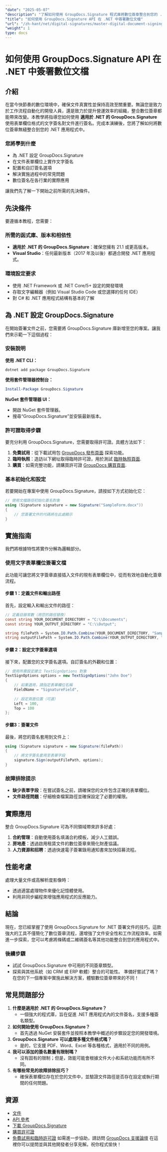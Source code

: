 ```yaml
---
"date": "2025-05-07"
"description": "了解如何使用 GroupDocs.Signature 程式庫將數位簽章整合到您的 .NET 應用程式中。有效率簡化文件簽章流程。"
"title": "如何使用 GroupDocs.Signature API 在 .NET 中簽署數位文檔"
"url": "/zh-hant/net/digital-signatures/master-digital-document-signing-net-groupdocs/"
"weight": 1
type: docs
---
```

# 如何使用 GroupDocs.Signature API 在 .NET 中簽署數位文檔
## 介紹
在當今快節奏的數位環境中，確保文件真實性並保持高效至關重要。無論您是致力於工作流程自動化的開發人員，還是致力於提升營運效率的組織，整合數位簽章都能帶來改變。本教學將指導您如何使用 **適用於 .NET 的 GroupDocs.Signature** 使用表單欄位格式的文字簽名對文件進行簽名。完成本演練後，您將了解如何將數位簽章無縫整合到您的 .NET 應用程式中。

### 您將學到什麼
- 為 .NET 設定 GroupDocs.Signature
- 在文件表單欄位上實作文字簽名
- 配置和自訂簽名選項
- 解決實施過程中的常見問題
- 數位簽名在各行業的實際應用

讓我們先了解一下開始之前所需的先決條件。
## 先決條件
要遵循本教程，您需要：

### 所需的函式庫、版本和相依性
- **適用於 .NET 的 GroupDocs.Signature**：確保您擁有 21.1 或更高版本。
- **Visual Studio**：任何最新版本（2017 年及以後）都適合開發 .NET 應用程式。

### 環境設定要求
- 使用 .NET Framework 或 .NET Core/5+ 設定的開發環境
- 存取文字編輯器（例如 Visual Studio Code 或您選擇的任何 IDE）
- 對 C# 和 .NET 應用程式結構有基本的了解
## 為 .NET 設定 GroupDocs.Signature
在開始簽署文件之前，您需要將 GroupDocs.Signature 庫新增至您的專案。讓我們來示範一下這個過程：
### 安裝說明
**使用 .NET CLI：**
```shell
dotnet add package GroupDocs.Signature
```
**使用套件管理器控制台：**
```powershell
Install-Package GroupDocs.Signature
```
**NuGet 套件管理器 UI：**
- 開啟 NuGet 套件管理器。
- 搜尋“GroupDocs.Signature”並安裝最新版本。
### 許可證取得步驟
要充分利用 GroupDocs.Signature，您需要取得許可證。具體方法如下：
1. **免費試用**：從下載試用包 [GroupDocs 發布頁面](https://releases.groupdocs.com/signature/net/) 探索功能。
2. **臨時執照**：造訪以下網址取得臨時許可證，用於測試 [臨時執照頁面](https://purchase。groupdocs.com/temporary-license/).
3. **購買**：如需完整功能，請購買許可證 [GroupDocs 購買頁面](https://purchase。groupdocs.com/buy).
### 基本初始化和設定
若要開始在專案中使用 GroupDocs.Signature，請按如下方式初始化它：
```csharp
// 使用文檔路徑初始化簽名對象
using (Signature signature = new Signature("SampleForm.docx"))
{
    // 您簽署文件的代碼將在此處顯示
}
```
## 實施指南
我們將根據特性將實作分解為邏輯部分。
### 使用文字表單欄位簽署文檔
此功能可讓您將文字簽章直接插入文件的現有表單欄位中，從而有效地自動化簽章流程。
#### 步驟 1：定義文件和輸出路徑
首先，設定輸入和輸出文件的路徑：
```csharp
// 定義目錄常數（用您的路徑替換）
const string YOUR_DOCUMENT_DIRECTORY = "C:\\Documents";
const string YOUR_OUTPUT_DIRECTORY = "C:\\Output";

string filePath = System.IO.Path.Combine(YOUR_DOCUMENT_DIRECTORY, "SampleForm.docx");
string outputFilePath = System.IO.Path.Combine(YOUR_OUTPUT_DIRECTORY, "SignedDocument.docx");
```
#### 步驟 2：設定文字簽章選項
接下來，配置您的文字簽名選項。自訂簽名的外觀和位置：
```csharp
// 使用所需設定建立 TextSignOptions 對象
TextSignOptions options = new TextSignOptions("John Doe")
{
    // 如果適用，請指定表單欄位名稱
    FieldName = "SignatureField",
    
    // 設定頁面位置（可選）
    Left = 100,
    Top = 100
};
```
#### 步驟3：簽署文件
最後，將您的簽名套用到文件上：
```csharp
using (Signature signature = new Signature(filePath))
{
    // 將文字簽名套用至表單字段
    signature.Sign(outputFilePath, options);
}
```
### 故障排除提示
- **缺少表單字段**：在嘗試簽名之前，請確保您的文件包含正確的表單欄位。
- **文件路徑問題**：仔細檢查檔案路徑並確保設定了必要的權限。
## 實際應用
整合 GroupDocs.Signature 可為不同領域帶來許多好處：
1. **合約管理**：自動使用簽名填滿合約模板，減少人工錯誤。
2. **房地產**：透過啟用租賃文件的數位簽章來簡化財產協議。
3. **人力資源和招聘**：透過快速電子簽署錄用通知書來加快招募流程。
## 性能考慮
處理大量文件或高解析度影像時：
- 透過適當處理物件來優化記憶體使用。
- 利用非同步編程來增強應用程式的反應能力。
## 結論
現在，您已經掌握了使用 GroupDocs.Signature for .NET 簽署文件的技巧。這款強大的工具不僅簡化了數位簽章流程，還增強了文件安全性和工作流程效率。如需進一步探索，您可以考慮將條碼或二維碼簽名等其他功能整合到您的應用程式中。
### 後續步驟
- 試試 GroupDocs.Signature 中可用的不同簽章類型。
- 探索與其他系統（如 CRM 或 ERP 軟體）整合的可能性。
準備好嘗試了嗎？在您的下一個專案中實施此解決方案，體驗數位簽章帶來的不同！
## 常見問題部分
1. **什麼是適用於 .NET 的 GroupDocs.Signature？**
   - 一個強大的程式庫，旨在促進 .NET 應用程式內的文件簽名，支援多種簽名類型。
2. **如何開始使用 GroupDocs.Signature？**
   - 首先透過 NuGet 安裝套件並按照本教學中概述的步驟設定您的開發環境。
3. **GroupDocs.Signature 可以處理多種文件格式嗎？**
   - 是的，它支援 PDF、Word、Excel 等各種格式，適用於不同的用例。
4. **我可以添加的簽名數量有限制嗎？**
   - 沒有固有的限制；但是，效能可能會根據文件大小和系統功能而有所不同。
5. **有哪些常見的故障排除技巧？**
   - 確保表單欄位存在於您的文件中，並驗證文件路徑是否存在設定或執行期間的任何問題。
## 資源
- [文件](https://docs.groupdocs.com/signature/net/)
- [API 參考](https://reference.groupdocs.com/signature/net/)
- [下載 GroupDocs.Signature](https://releases.groupdocs.com/signature/net/)
- [購買許可證](https://purchase.groupdocs.com/buy)
- [免費試用和臨時許可證](https://releases.groupdocs.com/signature/net/)
如需進一步協助，請訪問 [GroupDocs 支援論壇](https://forum.groupdocs.com/c/signature/) 在這裡你可以提問並與其他開發者分享見解。祝你程式愉快！